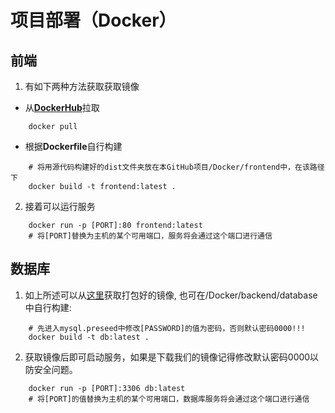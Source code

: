 # 项目部署（Docker）
##  前端

1) 有如下两种方法获取获取镜像

* 从[**DockerHub**]()拉取

```
	docker pull 
```

* 根据**Dockerfile**自行构建


```shell
	# 将用源代码构建好的dist文件夹放在本GitHub项目/Docker/frontend中，在该路径下
	docker build -t frontend:latest .
```

2) 接着可以运行服务
```shell
	docker run -p [PORT]:80 frontend:latest
	# 将[PORT]替换为主机的某个可用端口，服务将会通过这个端口进行通信
```
## 数据库
1) 如上所述可以从[这里](https://baidu.com)获取打包好的镜像, 也可在/Docker/backend/database中自行构建:

```shell
	# 先进入mysql.preseed中修改[PASSWORD]的值为密码，否则默认密码0000!!!
	docker build -t db:latest .
```

2) 获取镜像后即可启动服务，如果是下载我们的镜像记得修改默认密码0000以防安全问题。

```shell
	docker run -p [PORT]:3306 db:latest
	# 将[PORT]的值替换为主机的某个可用端口，数据库服务将会通过这个端口进行通信
```  
